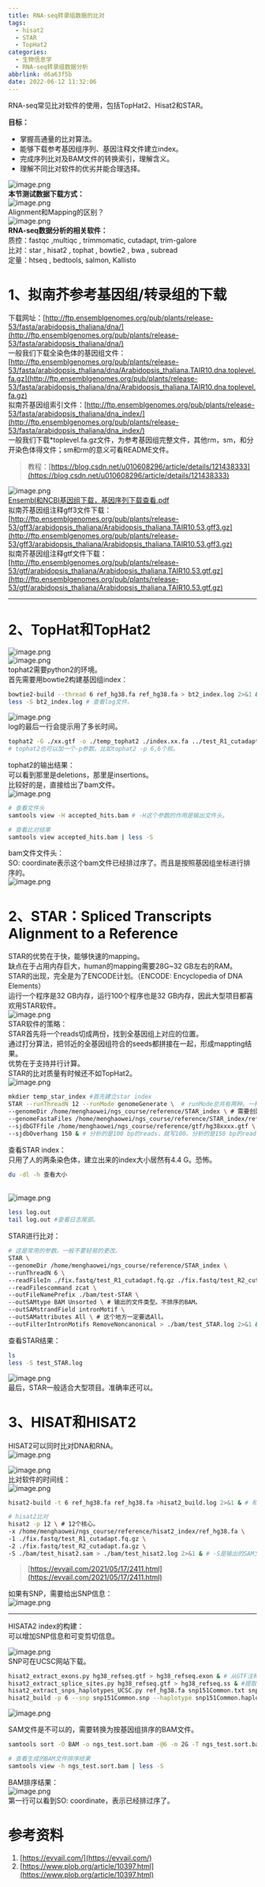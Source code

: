 ```yaml
---
title: RNA-seq转录组数据的比对
tags:
  - hisat2
  - STAR
  - TopHat2
categories:
  - 生物信息学
  - RNA-seq转录组数据分析
abbrlink: d6a63f5b
date: 2022-06-12 11:32:06
---
```


RNA-seq常见比对软件的使用，包括TopHat2、Hisat2和STAR。


<!-- more -->

**目标：**

- 掌握高通量的比对算法。
- 能够下载参考基因组序列、基因注释文件建立index。
- 完成序列比对及BAM文件的转换索引，理解含义。
- 理解不同比对软件的优劣并能合理选择。

![image.png](https://vip2.loli.io/2022/06/12/Au5noweFidZrTfp.png)<br />**本节测试数据下载方式：**<br />![image.png](https://vip2.loli.io/2022/06/12/eUEQ5GdRcaS4Cso.png)<br />Alignment和Mapping的区别？<br />![image.png](https://vip2.loli.io/2022/06/12/oqY5gWFyHhk7zDr.png)<br />**RNA-seq数据分析的相关软件：**<br />质控：fastqc ,multiqc , trimmomatic, cutadapt, trim-galore <br />比对：star , hisat2 , tophat , bowtie2 , bwa , subread <br />定量：htseq , bedtools, salmon, Kallisto
<a name="MxmUN"></a>

# 1、拟南芥参考基因组/转录组的下载
下载网址：[http://ftp.ensemblgenomes.org/pub/plants/release-53/fasta/arabidopsis_thaliana/dna/](http://ftp.ensemblgenomes.org/pub/plants/release-53/fasta/arabidopsis_thaliana/dna/)<br />一般我们下载全染色体的基因组文件：[http://ftp.ensemblgenomes.org/pub/plants/release-53/fasta/arabidopsis_thaliana/dna/Arabidopsis_thaliana.TAIR10.dna.toplevel.fa.gz](http://ftp.ensemblgenomes.org/pub/plants/release-53/fasta/arabidopsis_thaliana/dna/Arabidopsis_thaliana.TAIR10.dna.toplevel.fa.gz)<br />拟南芥基因组索引文件：[http://ftp.ensemblgenomes.org/pub/plants/release-53/fasta/arabidopsis_thaliana/dna_index/](http://ftp.ensemblgenomes.org/pub/plants/release-53/fasta/arabidopsis_thaliana/dna_index/)<br />一般我们下载*toplevel.fa.gz文件，为参考基因组完整文件，其他rm，sm，和分开染色体得文件；sm和rm的意义可看README文件。
> 教程：[https://blog.csdn.net/u010608296/article/details/121438333](https://blog.csdn.net/u010608296/article/details/121438333)

![image.png](https://vip2.loli.io/2022/06/12/GIJczZDLBM8pb7P.png)<br />[Ensembl和NCBI基因组下载，基因序列下载查看.pdf](https://www.yuque.com/attachments/yuque/0/2022/pdf/641947/1653551010938-134a68cc-1ea1-4047-b07e-9c996d26d394.pdf)<br />拟南芥基因组注释gff3文件下载：[http://ftp.ensemblgenomes.org/pub/plants/release-53/gff3/arabidopsis_thaliana/Arabidopsis_thaliana.TAIR10.53.gff3.gz](http://ftp.ensemblgenomes.org/pub/plants/release-53/gff3/arabidopsis_thaliana/Arabidopsis_thaliana.TAIR10.53.gff3.gz)<br />拟南芥基因组注释gtf文件下载：[http://ftp.ensemblgenomes.org/pub/plants/release-53/gtf/arabidopsis_thaliana/Arabidopsis_thaliana.TAIR10.53.gtf.gz](http://ftp.ensemblgenomes.org/pub/plants/release-53/gtf/arabidopsis_thaliana/Arabidopsis_thaliana.TAIR10.53.gtf.gz)

---

<a name="xmk3l"></a>
# 2、TopHat和TopHat2
![image.png](https://vip2.loli.io/2022/06/12/DPOgGBobFvM186Z.png)<br />![image.png](https://vip2.loli.io/2022/06/12/c4H3yfqWsLKCPgI.png)<br />tophat2需要python2的环境。<br />首先需要用bowtie2构建基因组index：
```bash
bowtie2-build --thread 6 ref_hg38.fa ref_hg38.fa > bt2_index.log 2>&1 & # 主要设置一个thread参数即可，这是线程参数。第一个ref_hg38.fa表示那个基因组，第二个表示的是名字。
less -S bt2_index.log # 查看log文件。
```
![image.png](https://vip2.loli.io/2022/06/12/gNSvTHi4fBz8YmI.png)<br />log的最后一行会提示用了多长时间。
```bash
tophat2 -G ./xx.gtf -o ./temp_tophat2 ./index.xx.fa ../test_R1_cutadapt.fa.gz .. /test_R2_cutadapt.fa.gz & # -G参数对应的是基因组注释文件。-o对应的是tophat2输出结果。
# tophat2也可以加一个-p参数。比如tophat2 -p 6,6个核。
```
tophat2的输出结果：<br />可以看到那里是deletions，那里是insertions。<br />比较好的是，直接给出了bam文件。<br />![image.png](https://vip2.loli.io/2022/06/12/bqtB2Cj7I46pHJA.png)
```bash
# 查看文件头 
samtools view -H accepted_hits.bam # -H这个参数的作用是输出文件头。

# 查看比对结果
samtools view accepted_hits.bam | less -S

```
bam文件文件头：<br />SO: coordinate表示这个bam文件已经排过序了。而且是按照基因组坐标进行排序的。<br />![image.png](https://vip2.loli.io/2022/06/12/WNSRvCVekQDTrGL.png)

<a name="DSr1z"></a>
# 2、STAR：Spliced Transcripts Alignment to a Reference
STAR的优势在于快，能够快速的mapping。<br />缺点在于占用内存巨大，human的mapping需要28G~32 GB左右的RAM。<br />STAR的出现，完全是为了ENCODE计划。（ENCODE: Encyclopedia of DNA Elements）<br />运行一个程序是32 GB内存，运行100个程序也是32 GB内存，因此大型项目都喜欢用STAR软件。<br />![image.png](https://vip2.loli.io/2022/06/12/lMwRPmL3uaYskgH.png)<br />STAR软件的策略：<br />STAR首先将一个reads切成两份，找到全基因组上对应的位置。<br />通过打分算法，把邻近的全基因组符合的seeds都拼接在一起，形成mappting结果。<br />优势在于支持并行计算。<br />STAR的比对质量有时候还不如TopHat2。<br />![image.png](https://vip2.loli.io/2022/06/12/VRegWzEFqN25d1t.png)
```bash
mkdier temp_star_index #首先建立star index
STAR --runThreadN 12 --runMode genomeGenerate \  # runMode总共有两种。一种是genomeGenerate，一种是mapping。
--genomeDir /home/menghaowei/ngs_course/reference/STAR_index \ # 需要创建的index位置。
--genomeFastaFiles /home/menghaowei/ngs_course/reference/STAR_index/ref_ref_hg38.fa \ 参考基因组。
--sjdbGTFfile /home/menghaowei/ngs_course/reference/gtf/hg38xxxx.gtf \ # 基因组注释文件。
--sjdbOverhang 150 & # 分析的是100 bp的reads，就写100。分析的是150 bp的reads就写150。目前illumina的都是150 bp的reads。
```
查看STAR index：<br />只用了人的两条染色体，建立出来的index大小居然有4.4 G。恐怖。
```bash
du -dl -h 查看大小
```
<br />![image.png](https://vip2.loli.io/2022/06/12/GpBZ2mVR1cNw65r.png)

```bash
less log.out
tail log.out #查看日志尾部。
```
STAR进行比对：
```bash
# 这是常用的参数。一般不要轻易的更改。
STAR \
--genomeDir /home/menghaowei/ngs_course/reference/STAR_index \
--runThreadN 6 \
--readFileIn ./fix.fastq/test_R1_cutadapt.fq.gz ./fix.fastq/test_R2_cutadapt.fq.gz \
--readFilescommand zcat \
--outFileNamePrefix ./bam/test-STAR \
--outSAMtype BAM Unsorted \ # 输出的文件类型。不排序的BAM。
--outSAMstrandField intronMotif \ 
--outSAMattributes All \ # 这个地方一定要选All。
--outFilterIntronMotifs RemoveNoncanonical > ./bam/test_STAR.log 2>&1 &
```
查看STAR结果：

```bash
ls
less -S test_STAR.log
```
![image.png](https://vip2.loli.io/2022/06/12/1nxhYK6ZmMXVCzT.png)<br />最后，STAR一般适合大型项目。准确率还可以。

<a name="ghzH3"></a>
# 3、HISAT和HISAT2
HISAT2可以同时比对DNA和RNA。<br />![image.png](https://vip2.loli.io/2022/06/12/r76thmdYFB18lZe.png)

![image.png](https://vip2.loli.io/2022/06/12/OYHCnK8ctDWNRm7.png)<br />比对软件的时间线：<br />![image.png](https://vip2.loli.io/2022/06/12/miTJhUD4gscnSZ7.png)
```bash
hisat2-build -t 6 ref_hg38.fa ref_hg38.fa >hisat2_build.log 2>&1 & # 和bowtie2-build很像。

# hisat2比对
hisat2 -p 12 \ # 12个核心。	
-x /home/menghaowei/ngs_course/reference/hisat2_index/ref_hg38.fa \
-1 ./fix.fastq/test_R1_cutadapt.fq.gz \
-2 ./fix.fastq/test_R2_cutadapt.fa.gz \
-S ./bam/test_hisat2.sam > ./bam/test_hisat2.log 2>&1 & # -S是输出的SAM文件。

```
> [https://evvail.com/2021/05/17/2411.html](https://evvail.com/2021/05/17/2411.html)

如果有SNP，需要给出SNP信息：<br />![image.png](https://vip2.loli.io/2022/06/12/YvlzKegTs2Ft4O5.png)

---

HISATA2 index的构建：<br />可以增加SNP信息和可变剪切信息。



![image.png](https://vip2.loli.io/2022/06/12/Lc742jWuCazwmEf.png)<br />SNP可在UCSC网站下载。
```bash
hisat2_extract_exons.py hg38_refseq.gtf > hg38_refseq.exon & # 从GTF注释文件中提取外显子信息。这个脚本在hisat2中已经包含了。
hisat2_extract_splice_sites.py hg38_refseq.gtf > hg38_refseq.ss & #提取剪切信息。
hisat2_extract_snps_haplotypes_UCSC.py ref_hg38.fa snp151Common.txt snp151Common & #第二个snp151Common是生成的snp文件名称。
hisat2_build -p 6 --snp snp151Common.snp --haplotype snp151Common.haplotype --exon hg38_refseq.exon --ss hg38_refseq.ss ref_hg38.fa.snp_gtf > hisat2_build.log 2>&1 &
```

![image.png](https://vip2.loli.io/2022/06/12/lAgrthd4qSjfx8k.png)

SAM文件是不可以的，需要转换为按基因组排序的BAM文件。
```bash
samtools sort -O BAM -o ngs_test.sort.bam -@6 -m 2G -T ngs_test.sort.bam.temp test_hisat2.sam & # -O生成的格式为BAM，6个线程，每个线程2G运行内存。生成的文件名称ngs_test.sort.bam.temp。

# 查看生成的BAM文件排序结果
samtools view -h ngs_test.sort.bam | less -S
```
BAM排序结果：<br />![image.png](https://vip2.loli.io/2022/06/12/HJpav5IxfN1yenc.png)<br />第一行可以看到SO: coordinate，表示已经排过序了。
<a name="Wfo1T"></a>

# 参考资料

1. [https://evvail.com/](https://evvail.com/)
1. [https://www.plob.org/article/10397.html](https://www.plob.org/article/10397.html)

